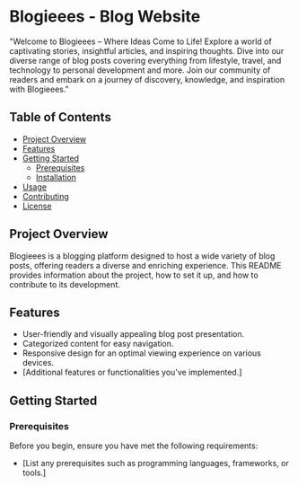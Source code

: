 
# Blogieees - Blog Website

"Welcome to Blogieees – Where Ideas Come to Life! Explore a world of captivating stories, insightful articles, and inspiring thoughts. Dive into our diverse range of blog posts covering everything from lifestyle, travel, and technology to personal development and more. Join our community of readers and embark on a journey of discovery, knowledge, and inspiration with Blogieees."

## Table of Contents
- [Project Overview](#project-overview)
- [Features](#features)
- [Getting Started](#getting-started)
  - [Prerequisites](#prerequisites)
  - [Installation](#installation)
- [Usage](#usage)
- [Contributing](#contributing)
- [License](#license)

## Project Overview

Blogieees is a blogging platform designed to host a wide variety of blog posts, offering readers a diverse and enriching experience. This README provides information about the project, how to set it up, and how to contribute to its development.

## Features

- User-friendly and visually appealing blog post presentation.
- Categorized content for easy navigation.
- Responsive design for an optimal viewing experience on various devices.
- [Additional features or functionalities you've implemented.]

## Getting Started

### Prerequisites

Before you begin, ensure you have met the following requirements:
- [List any prerequisites such as programming languages, frameworks, or tools.]



